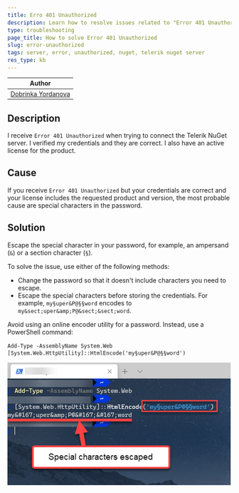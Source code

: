 ```yaml
---
title: Erro 401 Unauthorized
description: Learn how to resolve issues related to "Error 401 Unauthorized".
type: troubleshooting
page_title: How to solve Error 401 Unauthorized
slug: error-unauthorized
tags: server, error, unauthorized, nuget, telerik nuget server
res_type: kb
---
```


| Author |
| ---- |
| [Dobrinka Yordanova](https://www.telerik.com/blogs/author/dobrinka-yordanova) |

## Description

I receive `Error 401 Unauthorized` when trying to connect the Telerik NuGet server. I verified my credentials and they are correct. I also have an active license for the product.

## Cause

If you receive `Error 401 Unauthorized` but your credentials are correct and your license includes the requested product and version, the most probable cause are special characters in the password.

## Solution

Escape the special character in your password, for example, an ampersand (`&`) or a section character (`§`).

To solve the issue, use either of the following methods:

* Change the password so that it doesn't include characters you need to escape.
* Escape the special characters before storing the credentials. For example, `my§uper&P@§§word` encodes to `my&sect;uper&amp;P@&sect;&sect;word`.

Avoid using an online encoder utility for a password. Instead, use a PowerShell command:

```Shell
Add-Type -AssemblyName System.Web
[System.Web.HttpUtility]::HtmlEncode('my§uper&P@§§word')
```

![PowerShell Encoding](../images/nuget-pwd-special-charatcers.png)
